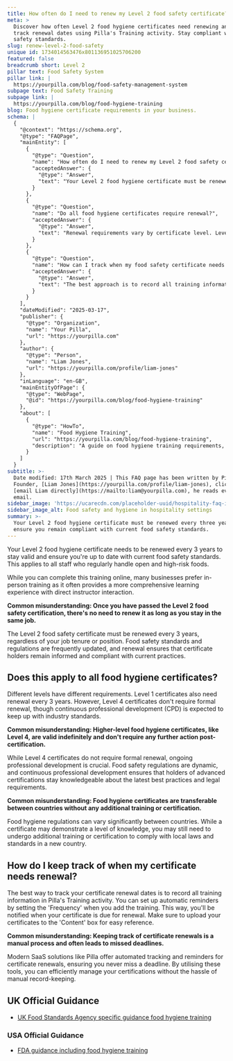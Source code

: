 ```yaml
---
title: How often do I need to renew my Level 2 food safety certificate?
meta: >
  Discover how often Level 2 food hygiene certificates need renewing and how to
  track renewal dates using Pilla's Training activity. Stay compliant with food
  safety standards.
slug: renew-level-2-food-safety
unique id: 1734014563476x801136951025706200
featured: false
breadcrumb short: Level 2
pillar text: Food Safety System
pillar link: |
  https://yourpilla.com/blog/food-safety-management-system
subpage text: Food Safety Training
subpage link: |
  https://yourpilla.com/blog/food-hygiene-training
blog: Food hygiene certificate requirements in your business.
schema: |
  {
    "@context": "https://schema.org",
    "@type": "FAQPage",
    "mainEntity": [
      {
        "@type": "Question",
        "name": "How often do I need to renew my Level 2 food safety certificate?",
        "acceptedAnswer": {
          "@type": "Answer",
          "text": "Your Level 2 food hygiene certificate must be renewed every three years to ensure you remain compliant with current food safety standards. This requirement applies to all staff handling open and high-risk foods. Renewal can be completed online or in person, and it is essential to update your certification regularly as food safety regulations evolve."
        }
      },
      {
        "@type": "Question",
        "name": "Do all food hygiene certificates require renewal?",
        "acceptedAnswer": {
          "@type": "Answer",
          "text": "Renewal requirements vary by certificate level. Level 1 certificates also need to be renewed every three years, while Level 4 certificates do not require formal renewal. However, continuous professional development is expected for advanced certifications to ensure holders stay informed about the latest food safety practices and regulatory updates."
        }
      },
      {
        "@type": "Question",
        "name": "How can I track when my food safety certificate needs renewal?",
        "acceptedAnswer": {
          "@type": "Answer",
          "text": "The best approach is to record all training information in a dedicated training management system that offers automated tracking and reminders. By uploading your certificates and setting notification frequencies, you can ensure timely renewals and maintain compliance with food safety standards."
        }
      }
    ],
    "dateModified": "2025-03-17",
    "publisher": {
      "@type": "Organization",
      "name": "Your Pilla",
      "url": "https://yourpilla.com"
    },
    "author": {
      "@type": "Person",
      "name": "Liam Jones",
      "url": "https://yourpilla.com/profile/liam-jones"
    },
    "inLanguage": "en-GB",
    "mainEntityOfPage": {
      "@type": "WebPage",
      "@id": "https://yourpilla.com/blog/food-hygiene-training"
    },
    "about": [
      {
        "@type": "HowTo",
        "name": "Food Hygiene Training",
        "url": "https://yourpilla.com/blog/food-hygiene-training",
        "description": "A guide on food hygiene training requirements, including what certification levels are needed for different roles in a food business."
      }
    ]
  }
subtitle: >-
  Date modified: 17th March 2025 | This FAQ page has been written by Pilla
  Founder, [Liam Jones](https://yourpilla.com/profile/liam-jones), click to
  [email Liam directly](https://mailto:liam@yourpilla.com), he reads every
  email.
sidebar_image: 'https://ucarecdn.com/placeholder-uuid/hospitality-faq-image.jpg'
sidebar_image_alt: Food safety and hygiene in hospitality settings
summary: >-
  Your Level 2 food hygiene certificate must be renewed every three years to
  ensure you remain compliant with current food safety standards.
---
```

Your Level 2 food hygiene certificate needs to be renewed every 3 years to stay valid and ensure you're up to date with current food safety standards. This applies to all staff who regularly handle open and high-risk foods.

While you can complete this training online, many businesses prefer in-person training as it often provides a more comprehensive learning experience with direct instructor interaction.

**Common misunderstanding: Once you have passed the Level 2 food safety certification, there's no need to renew it as long as you stay in the same job.**

The Level 2 food safety certificate must be renewed every 3 years, regardless of your job tenure or position. Food safety standards and regulations are frequently updated, and renewal ensures that certificate holders remain informed and compliant with current practices.

## Does this apply to all food hygiene certificates?

Different levels have different requirements. Level 1 certificates also need renewal every 3 years. However, Level 4 certificates don't require formal renewal, though continuous professional development (CPD) is expected to keep up with industry standards.

**Common misunderstanding: Higher-level food hygiene certificates, like Level 4, are valid indefinitely and don't require any further action post-certification.**

While Level 4 certificates do not require formal renewal, ongoing professional development is crucial. Food safety regulations are dynamic, and continuous professional development ensures that holders of advanced certifications stay knowledgeable about the latest best practices and legal requirements.

**Common misunderstanding: Food hygiene certificates are transferable between countries without any additional training or certification.**

Food hygiene regulations can vary significantly between countries. While a certificate may demonstrate a level of knowledge, you may still need to undergo additional training or certification to comply with local laws and standards in a new country.

## How do I keep track of when my certificate needs renewal?

The best way to track your certificate renewal dates is to record all training information in Pilla's Training activity. You can set up automatic reminders by setting the 'Frequency' when you add the training. This way, you'll be notified when your certificate is due for renewal. Make sure to upload your certificates to the 'Content' box for easy reference.

**Common misunderstanding: Keeping track of certificate renewals is a manual process and often leads to missed deadlines.**

Modern SaaS solutions like Pilla offer automated tracking and reminders for certificate renewals, ensuring you never miss a deadline. By utilising these tools, you can efficiently manage your certifications without the hassle of manual record-keeping.

## UK Official Guidance

-   [UK Food Standards Agency specific guidance food hygiene training](https://www.food.gov.uk/business-guidance/food-hygiene-for-your-business?utm_source=chatgpt.com)
    

### USA Official Guidance

-   [FDA guidance including food hygiene training](https://www.fda.gov/food/retail-food-protection/retail-food-industryregulatory-assistance-training)

